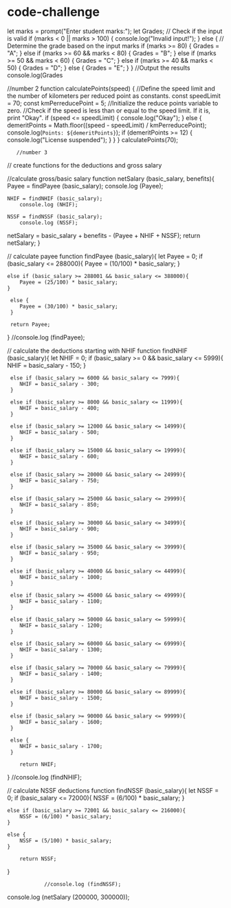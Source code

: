 # code-challenge
let marks = prompt("Enter student marks:");
let Grades;
// Check if the input is valid
if (marks < 0 || marks > 100) {
  console.log("Invalid input!");
} else {
  // Determine the grade based on the input marks
  if (marks >= 80) {
    Grades = "A";
  } else if (marks >= 60 && marks < 80) {
    Grades = "B";
  } else if (marks >= 50 && marks < 60) {
    Grades = "C";
  } else if (marks >= 40 && marks < 50) {
    Grades = "D";
  } else {
    Grades = "E";
  }
}
//Output the results
console.log(Grades

//number 2
function calculatePoints(speed) {
    //Define the speed limit and the number of kilometers per reduced point as constants.
    const speedLimit = 70;
    const kmPerreducePoint = 5;
    //Initialize the reduce points variable to zero.
  //Check if the speed is less than or equal to the speed limit. If it is, print "Okay".
    if (speed <= speedLimit) {
      console.log("Okay");
    } else {
      demeritPoints = Math.floor((speed - speedLimit) / kmPerreducePoint);
      console.log(`Points: ${demeritPoints}`);
      if (demeritPoints >= 12) {
        console.log("License suspended");
      }
    }
  }
  calculatePoints(70);
  
       //number 3
  // create functions for the deductions and gross salary

//calculate gross/basic salary
function netSalary (basic_salary, benefits){
    Payee = findPayee (basic_salary);
       console.log (Payee);

    NHIF = findNHIF (basic_salary);
        console.log (NHIF);

    NSSF = findNSSF (basic_salary);
        console.log (NSSF);

 netSalary = basic_salary + benefits - (Payee + NHIF + NSSF);
    return netSalary;
}

// calculate payee
function findPayee (basic_salary){
let Payee = 0;
    if (basic_salary <= 288000){
        Payee = (10/100) * basic_salary;
    }

    else if (basic_salary >= 288001 && basic_salary <= 388000){
        Payee = (25/100) * basic_salary;
    }

     else {
        Payee = (30/100) * basic_salary;
     }

     return Payee;
}
        //console.log (findPayee);

// calculate the deductions starting with NHIF
function findNHIF (basic_salary){
let NHIF = 0;
    if (basic_salary >= 0 && basic_salary <= 5999){
        NHIF = basic_salary - 150;
    }

     else if (basic_salary >= 6000 && basic_salary <= 7999){
        NHIF = basic_salary - 300;
     }

     else if (basic_salary >= 8000 && basic_salary <= 11999){
        NHIF = basic_salary - 400;
     }

     else if (basic_salary >= 12000 && basic_salary <= 14999){
        NHIF = basic_salary - 500;
     }

     else if (basic_salary >= 15000 && basic_salary <= 19999){
        NHIF = basic_salary - 600;
     }

     else if (basic_salary >= 20000 && basic_salary <= 24999){
        NHIF = basic_salary - 750;
     }

     else if (basic_salary >= 25000 && basic_salary <= 29999){
        NHIF = basic_salary - 850;
     }

     else if (basic_salary >= 30000 && basic_salary <= 34999){
        NHIF = basic_salary - 900;
     }

     else if (basic_salary >= 35000 && basic_salary <= 39999){
        NHIF = basic_salary - 950;
     }

     else if (basic_salary >= 40000 && basic_salary <= 44999){
        NHIF = basic_salary - 1000;
     }

     else if (basic_salary >= 45000 && basic_salary <= 49999){
        NHIF = basic_salary - 1100;
     }

     else if (basic_salary >= 50000 && basic_salary <= 59999){
        NHIF = basic_salary - 1200;
     }

     else if (basic_salary >= 60000 && basic_salary <= 69999){
        NHIF = basic_salary - 1300;
     }

     else if (basic_salary >= 70000 && basic_salary <= 79999){
        NHIF = basic_salary - 1400;
     }

     else if (basic_salary >= 80000 && basic_salary <= 89999){
        NHIF = basic_salary - 1500;
     }

     else if (basic_salary >= 90000 && basic_salary <= 99999){
        NHIF = basic_salary - 1600;
     }

     else {
        NHIF = basic_salary - 1700;
     }

        return NHIF;
}
            //console.log (findNHIF);

// calculate NSSF deductions
function findNSSF (basic_salary){
let NSSF = 0;
    if (basic_salary <= 72000){
        NSSF = (6/100) * basic_salary;
    }

    else if (basic_salary >= 72001 && basic_salary <= 216000){
        NSSF = (6/100) * basic_salary;
    }

    else {
        NSSF = (5/100) * basic_salary;
    }

        return NSSF;
}

                //console.log (findNSSF);


console.log (netSalary (200000, 300000));



